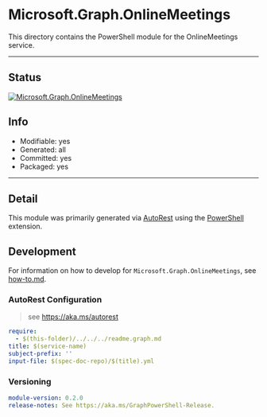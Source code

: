 <!-- region Generated -->
# Microsoft.Graph.OnlineMeetings
This directory contains the PowerShell module for the OnlineMeetings service.

---
## Status
[![Microsoft.Graph.OnlineMeetings](https://img.shields.io/powershellgallery/v/Microsoft.Graph.OnlineMeetings.svg?style=flat-square&label=Microsoft.Graph.OnlineMeetings "Microsoft.Graph.OnlineMeetings")](https://www.powershellgallery.com/packages/Microsoft.Graph.OnlineMeetings/)

## Info
- Modifiable: yes
- Generated: all
- Committed: yes
- Packaged: yes

---
## Detail
This module was primarily generated via [AutoRest](https://github.com/Azure/autorest) using the [PowerShell](https://github.com/Azure/autorest.powershell) extension.

## Development
For information on how to develop for `Microsoft.Graph.OnlineMeetings`, see [how-to.md](how-to.md).
<!-- endregion -->

### AutoRest Configuration

> see https://aka.ms/autorest

``` yaml
require:
  - $(this-folder)/../../../readme.graph.md
title: $(service-name)
subject-prefix: ''
input-file: $(spec-doc-repo)/$(title).yml
```
### Versioning

``` yaml
module-version: 0.2.0
release-notes: See https://aka.ms/GraphPowerShell-Release.
```

